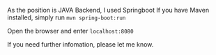 As the position is JAVA Backend, I used Springboot
If you have Maven installed, simply run 
`mvn spring-boot:run`

Open the browser and enter `localhost:8080`

If you need further infomation, please let me know.
